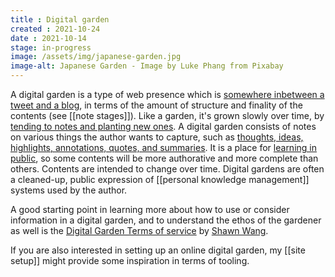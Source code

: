 ```yaml
---
title : Digital garden
created : 2021-10-24
date : 2021-10-14
stage: in-progress
image: /assets/img/japanese-garden.jpg
image-alt: Japanese Garden - Image by Luke Phang from Pixabay
---
```


A digital garden is a type of web presence which is [somewhere inbetween a tweet and a blog](https://maggieappleton.com/garden-history), in terms of the amount of structure and finality of the contents (see [[note stages]]). Like a garden, it's grown slowly over time, by [tending to notes and planting new ones](https://maggieappleton.com/garden-history). 
A digital garden consists of notes on various things the author wants to capture, such as [thoughts, ideas, highlights, annotations, quotes, and summaries](https://cagrimmett.com/notes/2020/11/08/what-are-digital-gardens/).
It is a place for [learning in public](https://www.swyx.io/learn-in-public/), so some contents will be more authorative and more complete than others. Contents are intended to change over time. Digital gardens are often a cleaned-up, public expression of [[personal knowledge management]] systems used by the author.

A good starting point in learning more about how to use or consider information in a digital garden, and to understand the ethos of the gardener as well is the [Digital Garden Terms of service](https://www.swyx.io/digital-garden-tos/) by [Shawn Wang](https://www.swyx.io/).

If you are also interested in setting up an online digital garden, my [[site setup]] might provide some inspiration in terms of tooling.
